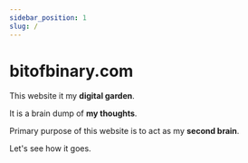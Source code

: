 ```yaml
---
sidebar_position: 1
slug: /
---
```


# bitofbinary.com

This website it my **digital garden**.

It is a brain dump of **my thoughts**.

Primary purpose of this website is to act as my **second brain**.

Let's see how it goes.
